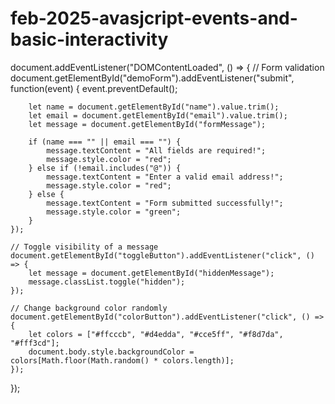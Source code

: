 # feb-2025-avasjcript-events-and-basic-interactivity

document.addEventListener("DOMContentLoaded", () => {
    // Form validation
    document.getElementById("demoForm").addEventListener("submit", function(event) {
        event.preventDefault();
        
        let name = document.getElementById("name").value.trim();
        let email = document.getElementById("email").value.trim();
        let message = document.getElementById("formMessage");

        if (name === "" || email === "") {
            message.textContent = "All fields are required!";
            message.style.color = "red";
        } else if (!email.includes("@")) {
            message.textContent = "Enter a valid email address!";
            message.style.color = "red";
        } else {
            message.textContent = "Form submitted successfully!";
            message.style.color = "green";
        }
    });

    // Toggle visibility of a message
    document.getElementById("toggleButton").addEventListener("click", () => {
        let message = document.getElementById("hiddenMessage");
        message.classList.toggle("hidden");
    });

    // Change background color randomly
    document.getElementById("colorButton").addEventListener("click", () => {
        let colors = ["#ffcccb", "#d4edda", "#cce5ff", "#f8d7da", "#fff3cd"];
        document.body.style.backgroundColor = colors[Math.floor(Math.random() * colors.length)];
    });
});